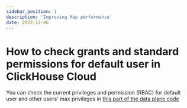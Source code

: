 ```yaml
---
sidebar_position: 1
description: 'Improving Map performance'
date: 2022-12-06
---
```


# How to check grants and standard permissions for default user in ClickHouse Cloud

You can check the current privileges and permission (RBAC) for default user and other users' max privileges in [this part of the data plane code](https://github.com/ClickHouse/data-plane-application/blob/main/clickhouse-operator/util/clickhouseclient/database_user_supervisor.go#L54)

